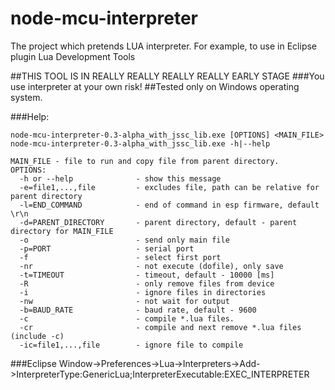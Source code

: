 # node-mcu-interpreter
The project which pretends LUA interpreter. For example, to use in Eclipse plugin Lua Development Tools

##THIS TOOL IS IN REALLY REALLY REALLY REALLY EARLY STAGE
###You use interpreter at your own risk!
##Tested only on Windows operating system.


###Help:
```
node-mcu-interpreter-0.3-alpha_with_jssc_lib.exe [OPTIONS] <MAIN_FILE>
node-mcu-interpreter-0.3-alpha_with_jssc_lib.exe -h|--help

MAIN_FILE - file to run and copy file from parent directory.
OPTIONS:
  -h or --help              - show this message
  -e=file1,...,file         - excludes file, path can be relative for parent directory
  -l=END_COMMAND            - end of command in esp firmware, default \r\n
  -d=PARENT_DIRECTORY       - parent directory, default - parent directory for MAIN_FILE
  -o                        - send only main file
  -p=PORT                   - serial port
  -f                        - select first port
  -nr                       - not execute (dofile), only save
  -t=TIMEOUT                - timeout, default - 10000 [ms]
  -R                        - only remove files from device
  -i                        - ignore files in directories
  -nw                       - not wait for output
  -b=BAUD_RATE              - baud rate, default - 9600
  -c                        - compile *.lua files.
  -cr                       - compile and next remove *.lua files (include -c)
  -ic=file1,...,file        - ignore file to compile
```

###Eclipse
Window->Preferences->Lua->Interpreters->Add->InterpreterType:GenericLua;InterpreterExecutable:EXEC_INTERPRETER

